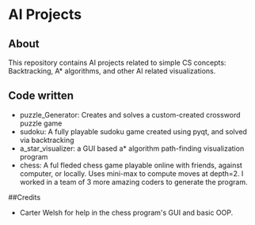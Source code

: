 # AI Projects

## About
This repository contains AI projects related to simple CS concepts: Backtracking, A* algorithms, and other AI related visualizations.

## Code written
- puzzle_Generator: Creates and solves a custom-created crossword puzzle game
- sudoku: A fully playable sudoku game created using pyqt, and solved via backtracking
- a_star_visualizer: a GUI based a* algorithm path-finding visualization program
- chess: A ful fleded chess game playable online with friends, against computer, or locally. Uses mini-max to compute moves at depth=2. I worked in a team of 3 more amazing coders to generate the program.

##Credits
- Carter Welsh for help in the chess program's GUI and basic OOP.